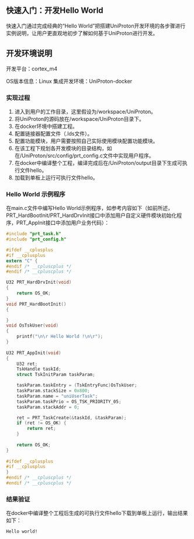 ## 快速入门：开发Hello World
快速入门通过完成经典的“Hello World”把搭建UniProton开发环境的各步骤进行实例说明，让用户更直观地初步了解如何基于UniProton进行开发。

## 开发环境说明
开发平台：cortex_m4

OS版本信息：Linux
集成开发环境：UniProton-docker
### 实现过程
<ol>
<li>进入到用户的工作目录，这里假设为/workspace/UniProton。</li>
<li>将UniProton的源码放在/workspace/UniProton目录下。</li>
<li>在docker环境中搭建工程。</li>
<li>配置链接器配置文件（.lds文件）。</li>
<li>配置功能模块，用户需要按照自己实际使用模块配置功能模块。</li>
<li>在该工程下规划各开发模块的目录结构，如在/UniProton/src/config/prt_config.c文件中实现用户程序。</li>
<li>在docker中编译整个工程，编译完成后在/UniProton/output目录下生成可执行文件hello。</li>
<li>加载到单板上运行可执行文件hello。</li>
</ol>

### Hello World 示例程序
在main.c文件中编写Hello World示例程序，如参考内容如下（如前所述，PRT_HardBootInit/PRT_HardDrvInit接口中添加用户自定义硬件模块初始化程序，PRT_AppInit接口中添加用户业务代码）：
```c
#include "prt_task.h"
#include "prt_config.h"

#ifdef __cplusplus
#if __cplusplus
extern "C" {
#endif /* __cpluscplus */
#endif /* __cpluscplus */

U32 PRT_HardDrvInit(void)
{
    return OS_OK;
}
void PRT_HardBootInit()
{

}
void OsTskUser(void)
{
    printf("\n\r Hello World !\n\r");
}
 
U32 PRT_AppInit(void)
{
    U32 ret;
    TskHandle taskId; 
    struct TskInitParam taskParam;

    taskParam.taskEntry = (TskEntryFunc)OsTskUser;
    taskParam.stackSize = 0x800;
    taskParam.name = "uniUserTask";
    taskParam.taskPrio = OS_TSK_PRIORITY_05;
    taskParam.stackAddr = 0;

    ret = PRT_TaskCreate(&taskId, &taskParam);
    if (ret != OS_OK) {
        return ret;
    }
 
    return OS_OK;
}
 
#ifdef __cplusplus
#if __cplusplus
}
#endif /* __cpluscplus */
#endif /* __cpluscplus */
```

### 结果验证
在docker中编译整个工程后生成的可执行文件hello下载到单板上运行，输出结果如下：
```
Hello world!
```